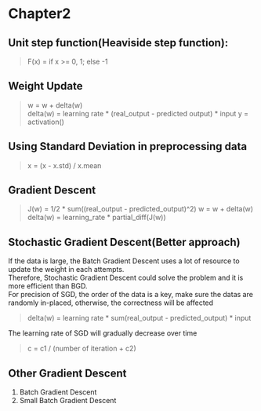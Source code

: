 # Chapter2
## Unit step function(Heaviside step function):

>F(x) = if x >= 0, 1; else -1

## Weight Update
>w = w + delta(w)  
delta(w) = learning rate * (real_output - predicted output) * input
> y = activation()

## Using Standard Deviation in preprocessing data
>x = (x - x.std) / x.mean

## Gradient Descent
>J(w) = 1/2 * sum((real_output - predicted_output)^2)
w = w + delta(w)
delta(w) = learning_rate * partial_diff(J(w))

## Stochastic Gradient Descent(Better approach)
If the data is large, the Batch Gradient Descent uses a lot of resource to update the weight in each attempts.  
Therefore, Stochastic Gradient Descent could solve the problem and it is more efficient than BGD.  
For precision of SGD, the order of the data is a key, make sure the datas are randomly in-placed, otherwise, the correctness will be affected
>delta(w) = learning rate * sum(real_output - predicted_output) * input  

The learning rate of SGD will gradually decrease over time
>c = c1 / (number of iteration + c2)

## Other Gradient Descent
1. Batch Gradient Descent
2. Small Batch Gradient Descent

